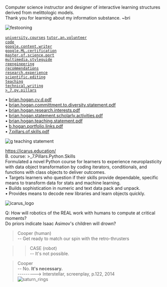 Computer science instructor and designer of interactive learning structures derived from melittologic models.  
Thank you for learning about my information substance. ~bri  

![festooning](https://user-images.githubusercontent.com/59778456/235022589-fbb23ebb-d35f-4533-b767-491e1414c652.PNG)  

[`university.courses`](https://github.com/bbe2/professor)
[`tutor.an.volunteer`](https://github.com/bbe2/portfolio/tree/tutor_volunteer)  
[`code`](https://github.com/bbe2/portfolio/tree/code)  
[`google.content.writer`](https://github.com/bbe2/portfolio/tree/tech_curriculum_an_GwG)  
[`google.ML.certification`](https://github.com/bbe2/portfolio/tree/google_Prof_ML_eng_cert)    
[`master.of.science.port`](https://github.com/bbe2/portfolio/tree/master_portfolio)  
[`multimedia.styleguide`](https://github.com/bbe2/portfolio/tree/multimedia_styleguide)  
[`reengineering`](https://github.com/bbe2/portfolio/tree/reengineering)  
[`recommendations`](https://github.com/bbe2/portfolio/tree/reference_recommend)    
[`research.experience`](https://github.com/bbe2/portfolio/tree/research_experience )   
[`scientific.editing`](https://github.com/bbe2/portfolio/tree/scientific_edit)  
[`teaching`](https://github.com/bbe2/portfolio/tree/teaching)  
[`technical.writing`](https://github.com/bbe2/portfolio/tree/tech_write)    
[`>_7.py.pillars`](https://github.com/bbe2/portfolio/tree/%3E_7_Pillars_of_Python)  

• [brian.hogan.cv.d.pdf](https://github.com/bbe2/portfolio/files/11492279/brian.hogan.cv.d.pdf)  
• [brian.hogan.committment.to.diversity.statement.pdf](https://github.com/bbe2/portfolio/files/11492268/brian.hogan.committment.to.diversity.statement.pdf)  
• [brian.hogan.research.interests.pdf](https://github.com/bbe2/portfolio/files/11492269/brian.hogan.research.interests.pdf)  
• [brian.hogan.statement.scholarly.activities.pdf](https://github.com/bbe2/portfolio/files/11492272/brian.hogan.statement.scholarly.activities.pdf)  
• [brian.hogan.teaching.statement.pdf](https://github.com/bbe2/portfolio/files/11492273/brian.hogan.teaching.statement.pdf)  
• [b.hogan.portfolio.links.pdf](https://github.com/bbe2/portfolio/files/11585787/b.hogan.portfolio.links.pdf)  
• [7.pillars.of.skills.pdf](https://github.com/bbe2/portfolio/files/11492267/7.pillars.of.skills.pdf)  

![g teaching statement](https://github.com/bbe2/portfolio/assets/59778456/ce00649d-069c-4847-917c-3040e8b876b0) 

https://icarus.education/  
B.	course: >_7.Pillars.Python.Skills	  
Formulated a novel Python course for learners to experience neuroplasticity with data object transformation by coding iterators, conditionals, and functions with class objects to deliver outcomes.  
•	Targets learners who question if their skills provide dependable, specific means to transform data for stats and machine learning.  
•	Builds sophistication in numeric and text data pack and unpack.  
•	Provides means to decode new libraries and learn objects quickly.  

![icarus_logo](https://user-images.githubusercontent.com/59778456/205196459-ec0a160b-b25a-42b4-b862-5ade0714e05a.JPG)  


Q: How will robotics of the REAL work with humans to compute at critical moments?  
Do priors indicate Isaac Asimov's children will drown?  

> Cooper (human)  
> -- Get ready to match our spin with the retro-thrusters  

>> CASE (robot)  
>> -- It's not possible.  

> Cooper  
> -- No. **It's necessary.**  
---------> Interstellar, screenplay, p.122, 2014  
![saturn_rings](https://github.com/bbe2/portfolio/assets/59778456/543f9dc6-e53b-4b33-9070-7e72109973d5)
